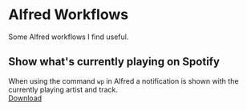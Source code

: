 # Alfred Workflows

Some Alfred workflows I find useful.

## Show what's currently playing on Spotify
When using the command `wp` in Alfred a notification is shown with the currently playing artist and track. <br>
[Download](https://raw.githubusercontent.com/ryanlewis/alfred-workflows/master/Show%20whats%20currently%20playing%20on%20Spotify.alfredworkflow)
